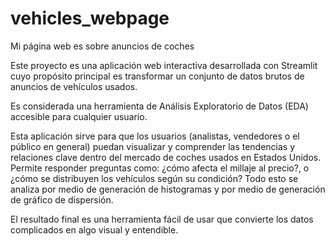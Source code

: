 # vehicles_webpage
Mi página web es sobre anuncios de coches

Este proyecto es una aplicación web interactiva desarrollada con Streamlit cuyo propósito principal es transformar un conjunto de datos brutos de anuncios de vehículos usados.

Es considerada una herramienta de Análisis Exploratorio de Datos (EDA) accesible para cualquier usuario.

Esta aplicación sirve para que los usuarios (analistas, vendedores o el público en general) puedan visualizar y comprender las tendencias y relaciones clave dentro del mercado de coches usados en Estados Unidos. Permite responder preguntas como: ¿cómo afecta el millaje al precio?, o ¿cómo se distribuyen los vehículos según su condición?
Todo esto se analiza por medio de generación de histogramas y por medio de generación de gráfico de dispersión.

El resultado final es una herramienta fácil de usar que convierte los datos complicados en algo visual y entendible.